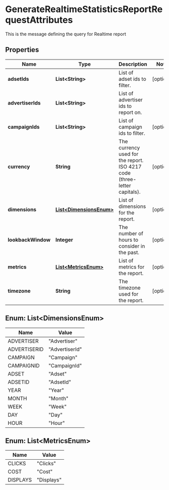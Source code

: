 

# GenerateRealtimeStatisticsReportRequestAttributes

This is the message defining the query for Realtime report

## Properties

| Name | Type | Description | Notes |
|------------ | ------------- | ------------- | -------------|
|**adsetIds** | **List&lt;String&gt;** | List of adset ids to filter. |  [optional] |
|**advertiserIds** | **List&lt;String&gt;** | List of advertiser ids to report on. |  |
|**campaignIds** | **List&lt;String&gt;** | List of campaign ids to filter. |  [optional] |
|**currency** | **String** | The currency used for the report. ISO 4217 code (three-letter capitals). |  [optional] |
|**dimensions** | [**List&lt;DimensionsEnum&gt;**](#List&lt;DimensionsEnum&gt;) | List of dimensions for the report. |  [optional] |
|**lookbackWindow** | **Integer** | The number of hours to consider in the past. |  [optional] |
|**metrics** | [**List&lt;MetricsEnum&gt;**](#List&lt;MetricsEnum&gt;) | List of metrics for the report. |  [optional] |
|**timezone** | **String** | The timezone used for the report. |  [optional] |



## Enum: List&lt;DimensionsEnum&gt;

| Name | Value |
|---- | -----|
| ADVERTISER | &quot;Advertiser&quot; |
| ADVERTISERID | &quot;AdvertiserId&quot; |
| CAMPAIGN | &quot;Campaign&quot; |
| CAMPAIGNID | &quot;CampaignId&quot; |
| ADSET | &quot;Adset&quot; |
| ADSETID | &quot;AdsetId&quot; |
| YEAR | &quot;Year&quot; |
| MONTH | &quot;Month&quot; |
| WEEK | &quot;Week&quot; |
| DAY | &quot;Day&quot; |
| HOUR | &quot;Hour&quot; |



## Enum: List&lt;MetricsEnum&gt;

| Name | Value |
|---- | -----|
| CLICKS | &quot;Clicks&quot; |
| COST | &quot;Cost&quot; |
| DISPLAYS | &quot;Displays&quot; |



